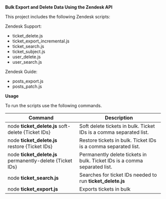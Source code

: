 **Bulk Export and Delete Data Using the Zendesk API**

This project includes the following Zendesk scripts:

Zendesk Support:
- ticket_delete.js
- ticket_export_incremental.js
- ticket_search.js
- ticket_subject.js
- user_delete.js
- user_search.js

Zendesk Guide:
- posts_export.js
- posts_patch.js

**Usage**

To run the scripts use the following commands.

| **Command** | **Description** |
|---|---|
| node **ticket_delete.js** soft-delete {Ticket IDs} | Soft delete tickets in bulk. Ticket IDs is a comma separated list. |
| node **ticket_delete.js** restore {Ticket IDs} | Restore tickets in bulk. Ticket IDs is a comma separated list. |
| node **ticket_delete.js** permanently-delete {Ticket IDs} | Permanently delete tickets in bulk. Ticket IDs is a comma separated list. |
| node **ticket_search.js** | Searches for ticket IDs needed to run **ticket_delete.js** |
| node **ticket_export.js** | Exports tickets in bulk |
